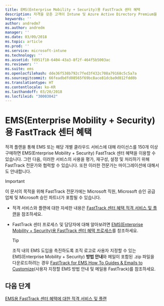 ```yaml
---
title: EMS(Enterprise Mobility + Security)용 FastTrack 센터 혜택
description: 자격을 갖춘 고객이 Intune 및 Azure Active Directory Premium을 계획하고 배포하는 데 도움을 주는 프로그램
keywords: ''
author: andredm7
ms.author: andredm
manager: ''
ms.date: 03/09/2018
ms.topic: article
ms.prod: ''
ms.service: microsoft-intune
ms.technology: ''
ms.assetid: fd951f10-6404-43a3-8f2f-464f5b5003ac
ms.reviewer: ''
ms.suite: ems
ms.openlocfilehash: dde36f538b792c7fed3f432c708a79168c5c5a7a
ms.sourcegitcommit: 66feadbdfd08565f69bc8ace81dcba9d012fdd0b
ms.translationtype: HT
ms.contentlocale: ko-KR
ms.lasthandoff: 03/20/2018
ms.locfileid: "30003042"
---
```

# <a name="fasttrack-center-benefit-for-enterprise-mobility--security-ems"></a>EMS(Enterprise Mobility + Security)용 FastTrack 센터 혜택

적격 플랜을 통해 EMS 또는 해당 개별 클라우드 서비스에 대해 라이선스를 150개 이상 구매하면 EMS(Enterprise Mobility + Security) FastTrack 센터 혜택을 이용할 수 있습니다. 그런 다음, 이러한 서비스의 사용을 평가, 재구성, 설정 및 처리하기 위해 FastTrack 전문가와 협력할 수 있습니다. 또한 이러한 전문가는 마이그레이션에 대해서도 안내합니다.

> [!IMPORTANT]
> 이 문서의 목적을 위해 FastTrack 전문가에는 Microsoft 직원, Microsoft 승인 공급 업체 및 Microsoft 승인 파트너가 포함될 수 있습니다.

- 적격 서비스와 플랜에 대한 자세한 내용은 [FastTrack 센터 혜택 적격 서비스 및 플랜](fasttrack-center-benefit-for-enterprise-mobility-suite-ems.md)을 참조하세요.

- FastTrack 센터 프로세스 및 담당자에 대해 알아보려면 [EMS(Enterprise Mobility + Security)용 FastTrack 센터 혜택 프로세스](fasttrack-center-benefit-process-for-enterprise-mobility-suite-ems.md)를 참조하세요.

    > [!TIP]
    > 조직 내의 EMS 도입을 촉진하도록 조직 로고로 사용자 지정할 수 있는 EMS(Enterprise Mobility + Security) **방법 안내**와 메일이 포함된 .zip 파일을 다운로드하려는 경우 [FastTrack for EMS How To Guides & Emails to Customize](https://gallery.technet.microsoft.com/FastTrack-for-EMS-How-To-f170da4c)(사용자 지정할 EMS 방법 안내 및 메일용 FastTrack)를 참조하세요.

## <a name="next-steps"></a>다음 단계

[EMS용 FastTrack 센터 혜택에 대한 적격 서비스 및 플랜](fasttrack-center-benefit-for-enterprise-mobility-suite-ems.md)


